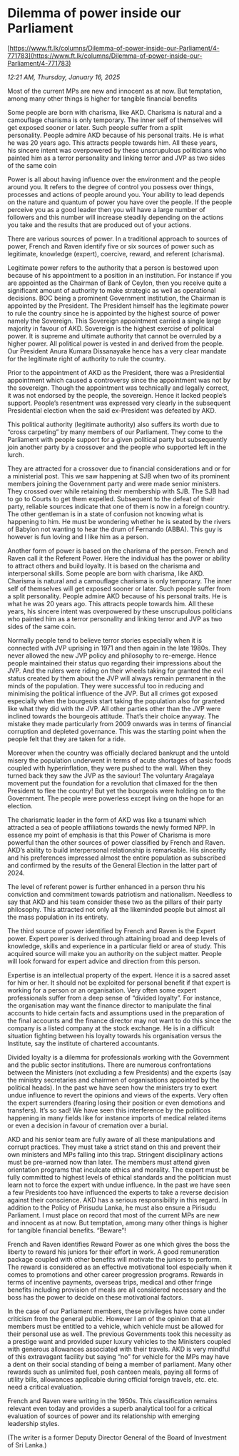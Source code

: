 # Dilemma of power inside our Parliament

[https://www.ft.lk/columns/Dilemma-of-power-inside-our-Parliament/4-771783](https://www.ft.lk/columns/Dilemma-of-power-inside-our-Parliament/4-771783)

*12:21 AM, Thursday, January 16, 2025*

Most of the current MPs are new and innocent as at now. But temptation, among many other things is higher for tangible financial benefits

Some people are born with charisma, like AKD. Charisma is natural and a camouflage charisma is only temporary. The inner self of themselves will get exposed sooner or later. Such people suffer from a split personality. People admire AKD because of his personal traits. He is what he was 20 years ago. This attracts people towards him. All these years, his sincere intent was overpowered by these unscrupulous politicians who painted him as a terror personality and linking terror and JVP as two sides of the same coin

Power is all about having influence over the environment and the people around you. It refers to the degree of control you possess over things, processes and actions of people around you. Your ability to lead depends on the nature and quantum of power you have over the people. If the people perceive you as a good leader then you will have a large number of followers and this number will increase steadily depending on the actions you take and the results that are produced out of your actions.

There are various sources of power. In a traditional approach to sources of power, French and Raven identify five or six sources of power such as legitimate, knowledge (expert), coercive, reward, and referent (charisma).

Legitimate power refers to the authority that a person is bestowed upon because of his appointment to a position in an institution. For instance if you are appointed as the Chairman of Bank of Ceylon, then you receive quite a significant amount of authority to make strategic as well as operational decisions. BOC being a prominent Government institution, the Chairman is appointed by the President. The President himself has the legitimate power to rule the country since he is appointed by the highest source of power namely the Sovereign. This Sovereign appointment carried a single large majority in favour of AKD. Sovereign is the highest exercise of political power. It is supreme and ultimate authority that cannot be overruled by a higher power. All political power is vested in and derived from the people. Our President Anura Kumara Dissanayake hence has a very clear mandate for the legitimate right of authority to rule the country.

Prior to the appointment of AKD as the President, there was a Presidential appointment which caused a controversy since the appointment was not by the sovereign. Though the appointment was technically and legally correct, it was not endorsed by the people, the sovereign. Hence it lacked people’s support. People’s resentment was expressed very clearly in the subsequent Presidential election when the said ex-President was defeated by AKD.

This political authority (legitimate authority) also suffers its worth due to “cross carpeting” by many members of our Parliament. They come to the Parliament with people support for a given political party but subsequently join another party by a crossover and the people who supported left in the lurch.

They are attracted for a crossover due to financial considerations and or for a ministerial post. This we saw happening at SJB when two of its prominent members joining the Government party and were made senior ministers. They crossed over while retaining their membership with SJB. The SJB had to go to Courts to get them expelled. Subsequent to the defeat of their party, reliable sources indicate that one of them is now in a foreign country. The other gentleman is in a state of confusion not knowing what is happening to him. He must be wondering whether he is seated by the rivers of Babylon not wanting to hear the drum of Fernando (ABBA). This guy is however is fun loving and I like him as a person.

Another form of power is based on the charisma of the person. French and Raven call it the Referent Power. Here the individual has the power or ability to attract others and build loyalty. It is based on the charisma and interpersonal skills. Some people are born with charisma, like AKD. Charisma is natural and a camouflage charisma is only temporary. The inner self of themselves will get exposed sooner or later. Such people suffer from a split personality. People admire AKD because of his personal traits. He is what he was 20 years ago. This attracts people towards him. All these years, his sincere intent was overpowered by these unscrupulous politicians who painted him as a terror personality and linking terror and JVP as two sides of the same coin.

Normally people tend to believe terror stories especially when it is connected with JVP uprising in 1971 and then again in the late 1980s. They never allowed the new JVP policy and philosophy to re-emerge. Hence people maintained their status quo regarding their impressions about the JVP. And the rulers were riding on their wheels taking for granted the evil status created by them about the JVP will always remain permanent in the minds of the population. They were successful too in reducing and minimising the political influence of the JVP. But all crimes got exposed especially when the bourgeois start taking the population also for granted like what they did with the JVP. All other parties other than the JVP were inclined towards the bourgeois attitude. That’s their choice anyway. The mistake they made particularly from 2009 onwards was in terms of financial corruption and depleted governance. This was the starting point when the people felt that they are taken for a ride.

Moreover when the country was officially declared bankrupt and the untold misery the population underwent in terms of acute shortages of basic foods coupled with hyperinflation, they were pushed to the wall. When they turned back they saw the JVP as the saviour! The voluntary Aragalaya movement put the foundation for a revolution that climaxed for the then President to flee the country! But yet the bourgeois were holding on to the Government. The people were powerless except living on the hope for an election.

The charismatic leader in the form of AKD was like a tsunami which attracted a sea of people affiliations towards the newly formed NPP. In essence my point of emphasis is that this Power of Charisma is more powerful than the other sources of power classified by French and Raven. AKD’s ability to build interpersonal relationship is remarkable. His sincerity and his preferences impressed almost the entire population as subscribed and confirmed by the results of the General Election in the latter part of 2024.

The level of referent power is further enhanced in a person thru his conviction and commitment towards patriotism and nationalism. Needless to say that AKD and his team consider these two as the pillars of their party philosophy. This attracted not only all the likeminded people but almost all the mass population in its entirety.

The third source of power identified by French and Raven is the Expert power. Expert power is derived through attaining broad and deep levels of knowledge, skills and experience in a particular field or area of study. This acquired source will make you an authority on the subject matter. People will look forward for expert advice and direction from this person.

Expertise is an intellectual property of the expert. Hence it is a sacred asset for him or her. It should not be exploited for personal benefit if that expert is working for a person or an organisation. Very often some expert professionals suffer from a deep sense of “divided loyalty”. For instance, the organisation may want the finance director to manipulate the final accounts to hide certain facts and assumptions used in the preparation of the final accounts and the finance director may not want to do this since the company is a listed company at the stock exchange. He is in a difficult situation fighting between his loyalty towards his organisation versus the Institute, say the institute of chartered accountants.

Divided loyalty is a dilemma for professionals working with the Government and the public sector institutions. There are numerous confrontations between the Ministers (not excluding a few Presidents) and the experts (say the ministry secretaries and chairmen of organisations appointed by the political heads). In the past we have seen how the ministers try to exert undue influence to revert the opinions and views of the experts. Very often the expert surrenders (fearing losing their position or even demotions and transfers). It’s so sad! We have seen this interference by the politicos happening in many fields like for instance imports of medical related items or even a decision in favour of cremation over a burial.

AKD and his senior team are fully aware of all these manipulations and corrupt practices. They must take a strict stand on this and prevent their own ministers and MPs falling into this trap. Stringent disciplinary actions must be pre-warned now than later. The members must attend given orientation programs that inculcate ethics and morality. The expert must be fully committed to highest levels of ethical standards and the politician must learn not to force the expert with undue influence. In the past we have seen a few Presidents too have influenced the experts to take a reverse decision against their conscience. AKD has a serious responsibility in this regard. In addition to the Policy of Pirisudu Lanka, he must also ensure a Pirisudu Parliament. I must place on record that most of the current MPs are new and innocent as at now. But temptation, among many other things is higher for tangible financial benefits. “Beware”!

French and Raven identifies Reward Power as one which gives the boss the liberty to reward his juniors for their effort in work. A good remuneration package coupled with other benefits will motivate the juniors to perform. The reward is considered as an effective motivational tool especially when it comes to promotions and other career progression programs. Rewards in terms of incentive payments, overseas trips, medical and other fringe benefits including provision of meals are all considered necessary and the boss has the power to decide on these motivational factors.

In the case of our Parliament members, these privileges have come under criticism from the general public. However I am of the opinion that all members must be entitled to a vehicle, which vehicle must be allowed for their personal use as well. The previous Governments took this necessity as a prestige want and provided super luxury vehicles to the Ministers coupled with generous allowances associated with their travels. AKD is very mindful of this extravagant facility but saying “no” for vehicle for the MPs may have a dent on their social standing of being a member of parliament. Many other rewards such as unlimited fuel, posh canteen meals, paying all forms of utility bills, allowances applicable during official foreign travels, etc. etc. need a critical evaluation.

French and Raven were writing in the 1950s. This classification remains relevant even today and provides a superb analytical tool for a critical evaluation of sources of power and its relationship with emerging leadership styles.

(The writer is a former Deputy Director General of the Board of Investment of Sri Lanka.)

